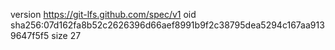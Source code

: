 version https://git-lfs.github.com/spec/v1
oid sha256:07d162fa8b52c2626396d66aef8991b9f2c38795dea5294c167aa9139647f5f5
size 27
